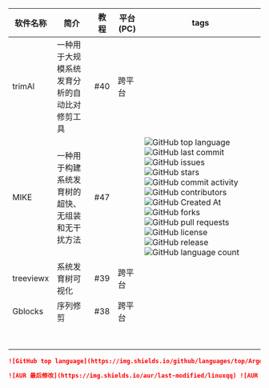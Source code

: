 | 软件名称  | 简介                                             | 教程 | 平台(PC) | tags                                                                                                                                                                                                                                                                                                                                                                                                                                                                                                                                                                                                                             |
| --------- | ------------------------------------------------ | ---- | -------- | -------------------------------------------------------------------------------------------------------------------------------------------------------------------------------------------------------------------------------------------------------------------------------------------------------------------------------------------------------------------------------------------------------------------------------------------------------------------------------------------------------------------------------------------------------------------------------------------------------------------------------- |
| trimAl    | 一种用于大规模系统发育分析的自动比对修剪工具     | #40  | 跨平台   |                                                                                                                                                                                                                                                                                                                                                                                                                                                                                                                                                                                                                                  |
| MIKE      | 一种用于构建系统发育树的超快、无组装和无干扰方法 | #47  |          | ![GitHub top language](https://img.shields.io/github/languages/top/Argonum-Clever2/mike) ![GitHub last commit](https://img.shields.io/github/last-commit/Argonum-Clever2/mike) ![GitHub issues](https://img.shields.io/github/issues/Argonum-Clever2/mike) ![GitHub stars](https://img.shields.io/github/stars/Argonum-Clever2/mike?style=flat) ![GitHub commit activity](https://img.shields.io/github/commit-activity/t/Argonum-Clever2/mike) ![GitHub contributors](https://img.shields.io/github/contributors/Argonum-Clever2/mike) ![GitHub Created At](https://img.shields.io/github/created-at/Argonum-Clever2/mike) ![GitHub forks](https://img.shields.io/github/forks/Argonum-Clever2/mike?style=flat) ![GitHub pull requests](https://img.shields.io/github/issues-pr/Argonum-Clever2/mike) ![GitHub license](https://img.shields.io/github/license/Argonum-Clever2/mike) ![GitHub release](https://img.shields.io/github/v/release/Argonum-Clever2/mike) ![GitHub language count](https://img.shields.io/github/languages/count/Argonum-Clever2/mike) |
| treeviewx | 系统发育树可视化                                 | #39  | 跨平台   |                                                                                                                                                                                                                                                                                                                                                                                                                                                                                                                                                                                                                                  |
| Gblocks   | 序列修剪                                         | #38  | 跨平台   |                                                                                                                                                                                                                                                                                                                                                                                                                                                                                                                                                                                                                                  |
|           |                                                  |      |          |                                                                                                                                                                                                                                                                                                                                                                                                                                                                                                                                                                                                                                  |
|           |                                                  |      |          |                                                                                                                                                                                                                                                                                                                                                                                                                                                                                                                                                                                                                                  |
|           |                                                  |      |          |                                                                                                                                                                                                                                                                                                                                                                                                                                                                                                                                                                                                                                  |
|           |                                                  |      |          |                                                                                                                                                                                                                                                                                                                                                                                                                                                                                                                                                                                                                                  |
|           |                                                  |      |          |                                                                                                                                                                                                                                                                                                                                                                                                                                                                                                                                                                                                                                  |
|           |                                                  |      |          |                                                                                                                                                                                                                                                                                                                                                                                                                                                                                                                                                                                                                                  |
|           |                                                  |      |          |                                                                                                                                                                                                                                                                                                                                                                                                                                                                                                                                                                                                                                  |
|           |                                                  |      |          |                                                                                                                                                                                                                                                                                                                                                                                                                                                                                                                                                                                                                                  |

```markdown
![GitHub top language](https://img.shields.io/github/languages/top/Argonum-Clever2/mike) ![GitHub last commit](https://img.shields.io/github/last-commit/Argonum-Clever2/mike) ![GitHub issues](https://img.shields.io/github/issues/Argonum-Clever2/mike) ![GitHub stars](https://img.shields.io/github/stars/Argonum-Clever2/mike?style=flat) ![GitHub commit activity](https://img.shields.io/github/commit-activity/t/Argonum-Clever2/mike) ![GitHub contributors](https://img.shields.io/github/contributors/Argonum-Clever2/mike) ![GitHub Created At](https://img.shields.io/github/created-at/Argonum-Clever2/mike) ![GitHub forks](https://img.shields.io/github/forks/Argonum-Clever2/mike?style=flat) ![GitHub pull requests](https://img.shields.io/github/issues-pr/Argonum-Clever2/mike) ![GitHub license](https://img.shields.io/github/license/Argonum-Clever2/mike) ![GitHub release](https://img.shields.io/github/v/release/Argonum-Clever2/mike) ![GitHub language count](https://img.shields.io/github/languages/count/Argonum-Clever2/mike)
```


```markdown
![AUR 最后修改](https://img.shields.io/aur/last-modified/linuxqq) ![AUR 版本](https://img.shields.io/aur/version/linuxqq) ![AUR 许可证](https://img.shields.io/aur/license/linuxqq) ![AUR 维护者](https://img.shields.io/aur/maintainer/linuxqq) ![AUR 投票](https://img.shields.io/aur/votes/linuxqq) ![AUR 依赖](https://img.shields.io/badge/dynamic/json?url=https%3A%2F%2Faur.archlinux.org%2Frpc%2Fv5%2Finfo%2Flinuxqq&query=%24..Depends&label=depends)`
```